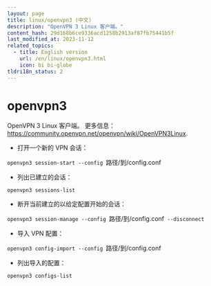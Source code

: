 ```yaml
---
layout: page
title: linux/openvpn3 (中文)
description: "OpenVPN 3 Linux 客户端。"
content_hash: 29d168b6ce9336acd1258b2913af87fb75441b5f
last_modified_at: 2023-11-12
related_topics:
  - title: English version
    url: /en/linux/openvpn3.html
    icon: bi bi-globe
tldri18n_status: 2
---
```

# openvpn3

OpenVPN 3 Linux 客户端。
更多信息：<https://community.openvpn.net/openvpn/wiki/OpenVPN3Linux>.

- 打开一个新的 VPN 会话：

`openvpn3 session-start --config `<span class="tldr-var badge badge-pill bg-dark-lm bg-white-dm text-white-lm text-dark-dm font-weight-bold">路径/到/config.conf</span>

- 列出已建立的会话：

`openvpn3 sessions-list`

- 断开当前建立的以给定配置开始的会话：

`openvpn3 session-manage --config `<span class="tldr-var badge badge-pill bg-dark-lm bg-white-dm text-white-lm text-dark-dm font-weight-bold">路径/到/config.conf</span>` --disconnect`

- 导入 VPN 配置：

`openvpn3 config-import --config `<span class="tldr-var badge badge-pill bg-dark-lm bg-white-dm text-white-lm text-dark-dm font-weight-bold">路径/到/config.conf</span>

- 列出导入的配置：

`openvpn3 configs-list`
